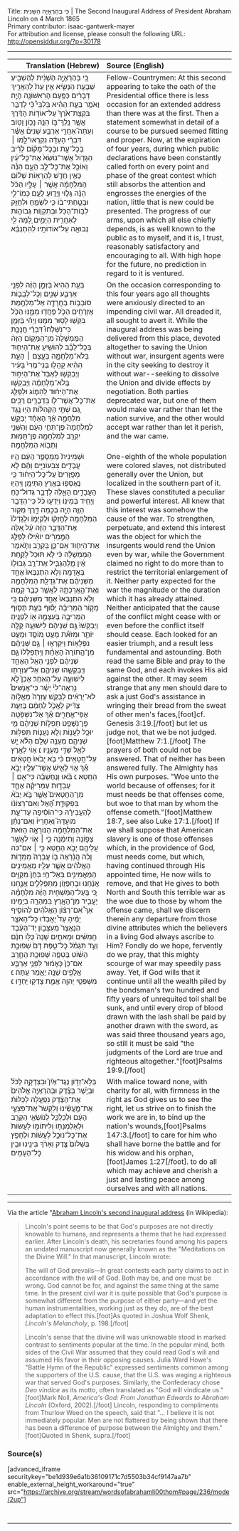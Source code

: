 <html>
<head></head>
<body>
Title: כִּי בְּהַרְאָיָה הַשֵּׁנִית | The Second Inaugural Address of President Abraham Lincoln on 4 March 1865<br />
Primary contributor: isaac-gantwerk-mayer<br />
For attribution and license, please consult the following URL: <a href="http://opensiddur.org/?p=30178">http://opensiddur.org/?p=30178</a>
<p />
<hr />

<table style="margin-left: auto;margin-right: auto;" class="draggable">
<thead><tr><th id="x" style="text-align: right;">Translation (Hebrew)</th><th style="text-align: left;">Source (English)</th></tr></thead>
<tbody>
<tr><td style="vertical-align:top;">
<div class="liturgy"><span lang="he">
כִּ֚י בְּהַרְאָיָ֣ה הַשֵּׁנִ֔ית לְהַשְׁבִ֖יעַ שְׁבֻעַ֣ת הַנָּשִׂ֑יא אֵ֥ין עֵת֙ לְהַאֲרִ֣יךְ דְּבָרִ֔ים כַּפַּ֥עַם הָרִאשׁוֹנָ֖ה הָיָֽה׃ וָאֹמַ֣ר בַּעֵ֣ת הַהִ֡יא בְּלִבִּי֩ כִּ֨י לְדַבֵּ֤ר בִּקְצָת־אֹ֙רֶךְ֙ עַל־אוֹד֣וֹת הַדֶּ֔רֶךְ אֲשֶׁ֖ר נֵֽלֵךְ־בּ֑וֹ הִנֵּ֖ה נָכ֥וֹן וָטֽוֹב׃ וְעַתָּה֮ אַחֲרֵ֣י אַרְבַּ֣ע שָׁנִים֒ אֲשֶׁ֗ר דִּבְרֵ֨י הָעֵדָ֜ה נִקְרְאוּ־לָ֣מוֹ ׀ בְּכׇל־עֵ֣ת וּבְכׇל־מָק֗וֹם לָרִ֨יב הַגָּד֤וֹל אֲשֶׁר־נוֹשֵׂא֙ אֶת־כׇּל־עַ֔יִן וְאוֹכֵ֖ל אֶת־כׇּל־לֵ֣ב הָעָ֑ם הִנֵּ֕ה כְּאֵ֥ין חָדָ֖שׁ לְהֵרָאֽוֹת׃ שְׁל֨וֹם הַמִּלְחָמָ֜ה אֲשֶׁ֣ר ׀ עָלָ֣יו הַכֹּ֗ל הִנֵּ֨ה גָּל֧וּי וְיָד֛וּעַ לַעַ֖ם כְּמוֹ־לִ֑י וּבָטַ֣חְתִּי־ב֔וֹ כִּ֛י לְשַׂמֵּ֥חַ וּלְחַזֵּ֖ק לִבּ֥וֹת־הַכֹּֽל׃ וּבְתִקְו֧וֹת גְּבוֹה֛וֹת לְאַחֲרִ֖ית הַיָּמִ֑ים לָ֚מָּה לִ֣י לְהִתְנַבֵּ֔א‎ נְבוּאָ֖ה עַל־אוֹדוֹתָֽיו׃
</span></div></td>
 
<td style="vertical-align:top;">
<div class="english">
Fellow-Countrymen: At this second appearing to take the oath of the Presidential office there is less occasion for an extended address than there was at the first. Then a statement somewhat in detail of a course to be pursued seemed fitting and proper. Now, at the expiration of four years, during which public declarations have been constantly called forth on every point and phase of the great contest which still absorbs the attention and engrosses the energies of the nation, little that is new could be presented. The progress of our arms, upon which all else chiefly depends, is as well known to the public as to myself, and it is, I trust, reasonably satisfactory and encouraging to all. With high hope for the future, no prediction in regard to it is ventured.
</div></td></tr>


<tr><td style="vertical-align:top;">
<div class="liturgy"><span lang="he">
בַּעֵ֤ת הַהִיא֙ בַּזְּמַ֣ן הַזֶּ֔ה לִפְנֵ֖י אַרְבַּ֣ע שָׁנִ֑ים וְכׇל־לְבָב֛וֹת סוֹבְב֥וֹת בַּחֲרָדָ֖ה אֵל־מִלְחֶ֥מֶת אֶזְרָחִֽים׃ הַכֹּ֥ל פָּחֲד֖וּ מִמֶּ֑נּוּ הַכֹּ֥ל בִּקְּשׁ֖וּ לָס֥וּר מִמֶּנּֽוּ׃ וַיְהִ֗י בַּזְּמַ֣ן כִּי־נִשְׁלְחוּ֩ דִּבְרֵ֨י חֲנֻכַּ֤ת הַמֶּמְשָׁלָה֙ מִן־הַמָּק֣וֹם הַזֶּה֔ בְּכׇל־לֵבָ֕ב לְהוֹשִׁ֥יעַ אֶת־הַיִּח֖וּד בְּלֹא־מִלְחָמָ֑ה בְּעֶ֣צֶם ׀ הָעֵ֣ת הַהִ֗יא קָהֲל֤וּ בְּנֵי־מֶרִי֙ בָּעִ֔יר וַיְבַקְשׁ֤וּ לְאַבֵּד֙ אֶת־הַיִּח֣וּד בְּלֹא־מִלְחָמָ֔ה וַיְבַקְשׁ֣וּ אֶת־הַיִּח֔וּד לְהִמּ֧וֹג וּלְפַלֵּ֛ג אֶת־כׇּל־אֲשֶׁר־ל֖וֹ בִּדְבָרִ֥ים רַכִּֽים׃ גַּ֚ם שְׁתֵּ֣י הַקְּהִלּ֔וֹת הָי֥וּ נֶ֖גֶד מִלְחָמָ֑ה אַ֗ךְ הָאֶחָ֨ד יְבַקֵּ֤שׁ לְמִלְחָמָה֙ פֶּן־תְּחִ֣י הָעָ֔ם וְהַשֵּׁנִ֛י יִקְרַ֥ב לְמִלְחָמָ֖ה פֶּן־תָּמֽוּת׃ וַתָּב֖וֹא הַמִּלְחָמָֽה׃
</span></div></td>
 
<td style="vertical-align:top;">
<div class="english">
On the occasion corresponding to this four years ago all thoughts were anxiously directed to an impending civil war. All dreaded it, all sought to avert it. While the inaugural address was being delivered from this place, devoted altogether to saving the Union without war, insurgent agents were in the city seeking to destroy it without war--seeking to dissolve the Union and divide effects by negotiation. Both parties deprecated war, but one of them would make war rather than let the nation survive, and the other would accept war rather than let it perish, and the war came.
</div></td></tr>


<tr><td style="vertical-align:top;">
<div class="liturgy"><span lang="he">
וּשְׁמִינִית֙ מִמִּסְפַּ֣ר הָעָ֔ם הָ֥יוּ עֲבָדִ֖ים צִבְעוֹנִיִּ֑ים וְהֵ֗ם לֹ֤א מְפֻזָּרִים֙ עַל־כׇּל־הַיִּח֔וּד כִּ֥י נֶאֶסְפ֖וּ בְּאֶ֥רֶץ הַתֵּימָֽן׃ וַיִּהְי֖וּ הָעֲבָדִ֣ים הָאֵ֑לֶּה לְדָבָ֥ר גְּדוֹל־כֹּ֖חַ וְיָחִ֥יד בְּמִינֽוֹ׃ וַיֵּדְע֣וּ כֹּ֔ל כִּי־הַדָּבָ֧ר הַזֶּ֛ה הָיָ֖ה בְּכַ֣מָּה דָּ֑רֶךְ מְק֖וֹר הַמִּלְחָמָֽה׃ לְחׇזְק֨וֹ וּלְקַיְּמ֤וֹ וּלְגׇדְלוֹ֙ אֶת־הַדָּבָ֣ר הַזֶּ֔ה עַ֨ל אֵ֚לֶּה הַמַּ֣מְרִ֔ים יוֹאִ֕ילוּ לְפַלֵּ֥ג אֶת־הַיִּח֖וּד אִם־כֵּ֣ן בִּקְרַ֑ב וַתֹּ֣אמֶר הַמֶּמְשָׁלָ֗ה כִּ֨י לֹ֤א תּוּכַל֙ לָקַ֣חַת אַ֔יִן מִ֥לְּהַגְבִּ֛יל אֶת־רַ֥ב גְּבוּל֖וֹ בָּאֲדָמָֽה׃ וְלֹ֤א הִתְנַבְּאוּ֙ אֶחָ֣ד מִשְּׁנֵיהֶ֔ם אֶת־גְּדֻלַּ֥ת הַמִּלְחָמָ֖ה וְאֶת־הַ֣אֲרָכָתָ֑הּ לַאֲשֶׁ֖ר כְּבָ֥ר קָֽמָה׃ וְלֹ֤א הִתְנַבְּאוּ֙ אֶחָ֣ד מִשְּׁנֵיהֶ֔ם כִּ֚י מְק֣וֹר הַמְּרִיבָ֔ה יָס֕וּף בַּעֵ֥ת תָּס֖וּף הַמְּרִיבָ֣ה בְּעַצְמָ֑הּ א֖וֹ לְפָנֶֽיהָ׃ וַיְבַקְשׁוּ֙ גַּ֣ם שְׁנֵיהֶ֔ם לִישׁוּעָ֥ה קַלָּ֖ה יוֹתֵ֑ר וּמִזֹּא֕ת מְעַ֥ט מוֹסָ֖ד וּמְעַ֥ט נִפְלָאֽוֹת׃ וַיִּקְרְא֣וּ ׀ גַּ֣ם שְׁנֵיהֶ֗ם מִן־הַ֤תּוֹרָה֙ הָאַחַ֔ת וַיִּתְפַּלְּלוּ֙ גַּ֣ם שְׁנֵיהֶ֔ם לִפְנֵ֥י הָאֵ֖ל הָאֶחָ֑ד וַיְבַקְשֻׁ֧הוּ שְׁנֵיהֶ֛ם אֵל־עֶזְרָת֖וֹ לִישׁוּעָ֥ה עַל־הָאַחֵֽר׃ אָכֵן֮ לֹ֣א נִ֣רְאֶה־לִי֒ יָשַׁ֗ר כִּי־אֲנָשִׁים֩ לֹא־יְרֵאִ֨ים לְבַקֵּ֤שׁ עֶזְרָה֙ מֵאֱל֣וֹהַּ צַדִּ֔יק לֶאֱכֹ֣ל לַחְמָ֔ם בְּזֵעַ֖ת אַפֵּי־אֲחֵרִ֑ים אַ֕ךְ אַל־נִשְׁפֹּ֖טָה פֶּן־נִשָּׁפֵֽט׃ תְּפִלּ֣וֹת שְׁנֵיהֶ֔ם מִ֥י יוּכַ֖ל לַעֲנ֑וֹת וְלֹ֧א נַעֲנ֛וֹת תְּפִלּ֥וֹת שְׁנֵיהֶ֖ם מְעַנֶּ֥ה שָׁלֵֽם׃ הַלֹּ֕א יֵ֛שׁ לְאֵ֥ל שַׁדַּ֖י מְעָנָֽיו׃    ׆ א֥וֹי לָאָ֖רֶץ עַל־חֲטָאִֽים׃ כִּ֨י בֹ֤א יָבֹ֙אוּ֙ חֲטָאִ֔ים אַ֕ךְ א֧וֹי לָאִ֛ישׁ אֲשֶׁר־עָלָ֖יו יָבֹ֥א הַחֵֽטְא׃ ׆ּ  בֹּ֨אוּ וְנֶחֶשְׁבָ֜ה כִּי־אִ֣ם ׀ עַבְד֣וּת עַמֵּרִיקָ֗ה אֶחָ֣ד מִן־הַחֲטָאִים֮ אֲשֶׁ֣ר בֹּ֣א יָבֹא֒ בִּפְקוּדַ֣ת הָּ֠אֵל וְאִם־רְצוֹנ֨וֹ לְהַעֲבִירָ֜הּ כִּי־הוֹסִ֗יפָה עַד־עֵ֣ת מוֹעֲדָהּ֮ וְאַחֲרָיו֒ וְאִם־נָתַ֗ן אֶת־הַמִּלְחָמָ֨ה הַנּוֹרָאָ֤ה הַזֹּאת֙ צָפ֣וֹנָה וְתֵימָ֔נָה כִּ֧י ׀ א֛וֹי לַאֲשֶׁ֥ר עֲלֵיהֶ֖ם יָבֹ֣א הַחֵ֑טְא כִּ֣י ׀ אִם־כֹּה וָכֹ֗ה הֲנִ֨רְאֶה ב֤וֹ עֲבֵרָה֙ מִמִּדּ֣וֹת הָאֱלֹהִ֔ים אֲשֶׁ֛ר עָלָ֥יו מַאֲמִינִ֖ים הַמַּאֲמִינִ֥ים בְּאֵל־חַֽי׃ בְּחֵן֙ מְקַוִּ֣ים אֲנַ֔חְנוּ וּבְחִפָּז֖וֹן מִתְפַּלְּלִ֣ים אֲנַ֑חְנוּ כִּ֚י בַּֽעַל־הַמַּשְׁחִ֣ית הַזֶּ֔ה מִלְחָמָ֕ה יַעֲבִ֥יר מִן־הָאָ֖רֶץ בִּמְהֵרָ֥ה בְיָמֵֽינוּ׃ אַךְ֩ אִם־רְצ֨וֹן הָאֱלֹהִ֜ים לְהוֹסִ֣יף יָמֶ֗יהָ עַד֩ יֵאָבְד֨וּ כׇּל־הָאֹצָ֤ר הַנֶּאֱצָר֙ מֵעִצְּב֣וֹן יָד־הָעֶ֔בֶד חֲמִשִּׁ֨ים וּמָאתַ֤יִם שָׁנָה֙ כֻּלּ֣וֹ חִנָּ֔ם וְעַ֣ד תִּגְמֹ֗ל כׇּל־טִ֥פַּת דָּם֙ שְׁפוּכַ֣ת הַשּׁ֔וֹט בְּטִפָּ֖ה שְׁפוּכַ֣ת הֶחָ֑רֶב אִם־כֵּן֙ כָּאָמ֔וּר לִפְנֵ֥י אַרְבַּ֛ע אֲלָפִ֥ים שָׁנָ֖ה יֵאָ֥מֵר עַֽתָּה׃  ׆ּ מִשְׁפְּטֵ֥י יְהוָ֖ה אֱמֶ֑ת צָדְק֖וּ יַחְדָּֽו׃ ׆ּ
</span></div></td>
 
<td style="vertical-align:top;">
<div class="english">
One-eighth of the whole population were colored slaves, not distributed generally over the Union, but localized in the southern part of it. These slaves constituted a peculiar and powerful interest. All knew that this interest was somehow the cause of the war. To strengthen, perpetuate, and extend this interest was the object for which the insurgents would rend the Union even by war, while the Government claimed no right to do more than to restrict the territorial enlargement of it. Neither party expected for the war the magnitude or the duration which it has already attained. Neither anticipated that the cause of the conflict might cease with or even before the conflict itself should cease. Each looked for an easier triumph, and a result less fundamental and astounding. Both read the same Bible and pray to the same God, and each invokes His aid against the other. It may seem strange that any men should dare to ask a just God's assistance in wringing their bread from the sweat of other men's faces,[foot]cf. Genesis 3:19.[/foot] but let us judge not, that we be not judged.[foot]Matthew 7:1.[/foot] The prayers of both could not be answered. That of neither has been answered fully. The Almighty has His own purposes. "Woe unto the world because of offenses; for it must needs be that offenses come, but woe to that man by whom the offense cometh."[foot]Matthew 18:7, see also Luke 17:1.[/foot] If we shall suppose that American slavery is one of those offenses which, in the providence of God, must needs come, but which, having continued through His appointed time, He now wills to remove, and that He gives to both North and South this terrible war as the woe due to those by whom the offense came, shall we discern therein any departure from those divine attributes which the believers in a living God always ascribe to Him? Fondly do we hope, fervently do we pray, that this mighty scourge of war may speedily pass away. Yet, if God wills that it continue until all the wealth piled by the bondsman's two hundred and fifty years of unrequited toil shall be sunk, and until every drop of blood drawn with the lash shall be paid by another drawn with the sword, as was said three thousand years ago, so still it must be said "the judgments of the Lord are true and righteous altogether."[foot]Psalms 19:9.[/foot]
</div></td></tr>


<tr><td style="vertical-align:top;">
<div class="liturgy"><span lang="he">
בְּלֹ֣א־זְד֣וֹן נֶגֶד־אַ֮יִן֮ וּבִצְדָקָ֣ה לַכֹּל֒ וּבְיֹ֣שֶׁר בְּצֶ֗דֶק וּבְהַרְאָיָ֤ה אֱלֹהִים֙ אֶת־הַצֶּ֔דֶק נִפְעָ֤לָה לְכַלּוֹת֨ אֶת־מַ֣עֲשֵׂ֔ינוּ וְלִקְשֹׁר֙ אֶת־פִּצְעֵ֣י הָעָ֔ם וּלְכַלְכֵּ֛ל לְנוֹשְׂאֵ֥י הַקְּרָ֖ב וּלְאַלְמְנָת֣וֹ וְלִיתוֹמ֑וֹ לַעֲשׂוֹת֙ אֶת־כׇּל־נוּכַ֣ל לַעֲשׂ֔וֹת וּלְחָפֵ֤ץ בְּשָׁלוֹם֙ צֶ֣דֶק וְאָרֹ֔ךְ בֵּינֵ֖ינוּ וּבֵ֥ין כׇּל־הֶעָמִֽים׃
</span></div></td>
 
<td style="vertical-align:top;">
<div class="english">
With malice toward none, with charity for all, with firmness in the right as God gives us to see the right, let us strive on to finish the work we are in, to bind up the nation's wounds,[foot]Psalms 147:3.[/foot] to care for him who shall have borne the battle and for his widow and his orphan,[foot]James 1:27[/foot]. to do all which may achieve and cherish a just and lasting peace among ourselves and with all nations.
</div></td></tr>
</tbody></table>

<hr />

Via the article "<a href="https://en.wikipedia.org/wiki/Abraham_Lincoln%27s_second_inaugural_address">Abraham Lincoln's second inaugural address</a> (in Wikipedia):

<blockquote>
Lincoln's point seems to be that God's purposes are not directly knowable to humans, and represents a theme that he had expressed earlier. After Lincoln's death, his secretaries found among his papers an undated manuscript now generally known as the "Meditations on the Divine Will." In that manuscript, Lincoln wrote:

The will of God prevails—In great contests each party claims to act in accordance with the will of God. Both may be, and one must be wrong. God cannot be for, and against the same thing at the same time. In the present civil war it is quite possible that God's purpose is somewhat different from the purpose of either party—and yet the human instrumentalities, working just as they do, are of the best adaptation to effect this.[foot]As quoted in Joshua Wolf Shenk, <em>Lincoln's Melancholy</em>, p. 198.[/foot]

Lincoln's sense that the divine will was unknowable stood in marked contrast to sentiments popular at the time. In the popular mind, both sides of the Civil War assumed that they could read God's will and assumed His favor in their opposing causes. Julia Ward Howe's "Battle Hymn of the Republic" expressed sentiments common among the supporters of the U.S. cause, that the U.S. was waging a righteous war that served God's purposes. Similarly, the Confederacy chose <em>Deo vindice</em> as its motto, often translated as "God will vindicate us."[foot]Mark Noll, <em>America's God: From Jonathan Edwards to Abraham Lincoln</em> (Oxford, 2002).[/foot] Lincoln, responding to compliments from Thurlow Weed on the speech, said that "... I believe it is not immediately popular. Men are not flattered by being shown that there has been a difference of purpose between the Almighty and them."[foot]Quoted in Shenk, supra.[/foot]
</blockquote>

<h3>Source(s)</h3>

[advanced_iframe securitykey="be1d939e6a1b36109171c7d5503b34cf9147aa7b" enable_external_height_workaround="true" src="https://archive.org/stream/wordsofabrahamli00thom#page/236/mode/2up"]

&nbsp;

<hr />

&nbsp;
</body>
</html>